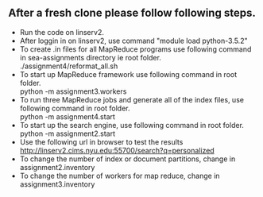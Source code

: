 ## After a fresh clone please follow following steps.
* Run the code on linserv2.
* After loggin in on linserv2, use command "module load python-3.5.2"
* To create .in files for all MapReduce programs use following command in sea-assignments directory ie root folder.  
    ./assignment4/reformat_all.sh
* To start up MapReduce framework use following command in root folder.  
    python -m assignment3.workers
* To run three MapReduce jobs and generate all of the index files, use following command in root folder.  
    python -m assignment4.start
* To start up the search engine, use following command in root folder.  
    python -m assignment2.start
* Use the following url in browser to test the results  
    http://linserv2.cims.nyu.edu:55700/search?q=personalized
* To change the number of index or document partitions, change in assignment2.inventory
* To change the number of workers for map reduce, change in assignment3.inventory